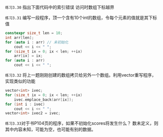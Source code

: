 `练习3.30` 指出下面代码中的索引错误
    访问时数组下标越界

`练习3.31` 编写一段程序，顶一个含有10个int的数组，令每个元素的值就是其下标值
```cpp
constexpr size_t len = 10;
int arr[len];
for (auto i : arr) // 未初始化
    cout << i << " ";
for (size_t ix = 0; ix < len; ++ix)
    arr[ix] = ix;
for (auto i : arr)
    cout << i << " ";
```

`练习3.32` 将上一题刚刚创建的数组拷贝给另外一个数组。利用vector重写程序，实现类似的功能
```cpp
vector<int> ivec;
for (size_t ix = 0; ix < len; ++ix)
    ivec.emplace_back(arr[ix]);
for (int i : ivec)
    cout << i << " ";
vector<int> ivec2 = ivec;
```
 
`练习3.33`对于书P104页的程序，如果不初始化scores将发生什么？
    数未定义，则其中内容未知，可能为空，也可能有别的数据。
